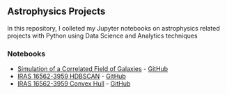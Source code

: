 ## Astrophysics Projects
In this repository, I colleted my Jupyter notebooks on astrophysics related projects with Python using Data Science and Analytics techniques

### Notebooks

* [Simulation of a Correlated Field of Galaxies](http://nbviewer.jupyter.org/github/virginiemontes/Astrophysics_Projects/blob/master/notebooks/Simulation_of_a_Correlated_Field_of_Galaxies.ipynb) - [GitHub](https://github.com/virginiemontes/Astrophysics_Projects/blob/master/notebooks/Simulation_of_a_Correlated_Field_of_Galaxies.ipynb)
* [IRAS 16562-3959 HDBSCAN](http://nbviewer.jupyter.org/github/virginiemontes/Astrophysics_Projects/blob/master/notebooks/IRAS_16562_3959_HDBSCAN.ipynb) - [GitHub](https://github.com/virginiemontes/Astrophysics_Projects/blob/master/notebooks/IRAS_16562_3959_HDBSCAN.ipynb)
* [IRAS 16562-3959 Convex Hull](http://nbviewer.jupyter.org/github/virginiemontes/Astrophysics_Projects/blob/master/notebooks/IRAS_16562_3959_Convex_Hull.ipynb) - [GitHub](https://github.com/virginiemontes/Astrophysics_Projects/blob/master/notebooks/IRAS_16562_3959_Convex_Hull.ipynb)
